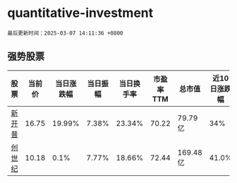 # quantitative-investment

`最后更新时间：2025-03-07 14:11:36 +0800`

## 强势股票

|股票|当前价|当日涨跌幅|当日振幅|当日换手率|市盈率TTM|总市值|近10日涨跌幅|
|----|----|----|----|----|----|----|----|
|[新开普](https://xueqiu.com/S/SZ300248)|16.75|19.99%|7.38%|23.34%|70.22|79.79亿|34%|
|[创世纪](https://xueqiu.com/S/SZ300083)|10.18|0.1%|7.77%|18.66%|72.44|169.48亿|41.0%|

